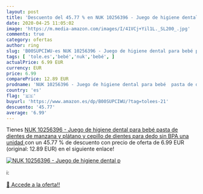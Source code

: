 ```yaml
---
layout: post
title: 'Descuento del 45.77 % en NUK 10256396 - Juego de higiene dental p'
date: 2020-04-25 11:05:02
image: 'https://m.media-amazon.com/images/I/41VCj+Yil1L._SL200_.jpg'
comments: true
category: ofertas
author: ring
slug: 'B00SUPCIWU-es NUK 10256396 - Juego de higiene dental para bebé pasta de...'
tags: [ 'tole.es','bebé','nuk','bebé', ]
actualPrice: 6.99 EUR
currency: EUR
price: 6.99
comparePrice: 12.89 EUR
prodname: 'NUK 10256396 - Juego de higiene dental para bebé  pasta de dientes de manzana y plátano y cepillo de dientes para dedo  sin BPA  una unidad '
country: 'es'
flag: '🇪🇸'
buyurl: 'https://www.amazon.es/dp/B00SUPCIWU/?tag=tolees-21'
descuento: '45.77'
average: '6.99'
---
```


Tienes [NUK 10256396 - Juego de higiene dental para bebé  pasta de dientes de manzana y plátano y cepillo de dientes para dedo  sin BPA  una unidad ](https://www.amazon.es/dp/B00SUPCIWU/?tag=tolees-21) con un 45.77 % de descuento con precio de oferta de 6.99 EUR (original: 12.89 EUR) en el siguiente enlace!

[![NUK 10256396 - Juego de higiene dental p](https://m.media-amazon.com/images/I/41VCj+Yil1L._SL200_.jpg)](https://www.amazon.es/dp/B00SUPCIWU/?tag=tolees-21)

ℹ️:


[🛒 Accede a la oferta!!](https://www.amazon.es/dp/B00SUPCIWU/?tag=tolees-21)
